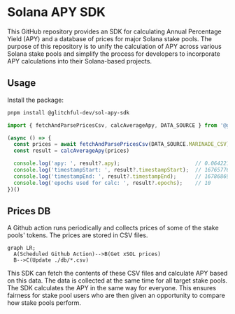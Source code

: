 #  Solana APY SDK

This GitHub repository provides an SDK for calculating Annual Percentage Yield (APY) and a database of prices for major Solana stake pools. The purpose of this repository is to unify the calculation of APY across various Solana stake pools and simplify the process for developers to incorporate APY calculations into their Solana-based projects.

## Usage

Install the package:
```bash
pnpm install @glitchful-dev/sol-apy-sdk
```

```typescript
import { fetchAndParsePricesCsv, calcAverageApy, DATA_SOURCE } from '@glitchful-dev/sol-apy-sdk'

(async () => {
  const prices = await fetchAndParsePricesCsv(DATA_SOURCE.MARINADE_CSV)
  const result = calcAverageApy(prices)

  console.log('apy: ', result?.apy);                        // 0.06422106873309597 => 6.422 %
  console.log('timestampStart: ', result?.timestampStart);  // 1676577600000 => Thursday, February 16, 2023 8:00:00 PM GMT+00:00
  console.log('timestampEnd: ', result?.timestampEnd);      // 1678686963000 => Monday, March 13, 2023 5:56:03 AM GMT+00:00
  console.log('epochs used for calc: ', result?.epochs);    // 10
})()
```

## Prices DB
A Github action runs periodically and collects prices of some of the stake pools' tokens. The prices are stored in CSV files.

```mermaid
graph LR;
  A(Scheduled Github Action)-->B(Get xSOL prices)
  B-->C(Update ./db/*.csv)
```

This SDK can fetch the contents of these CSV files and calculate APY based on this data.
The data is collected at the same time for all target stake pools.
The SDK calculates the APY in the same way for everyone.
This ensures fairness for stake pool users who are then given an opportunity to compare how stake pools perform.
